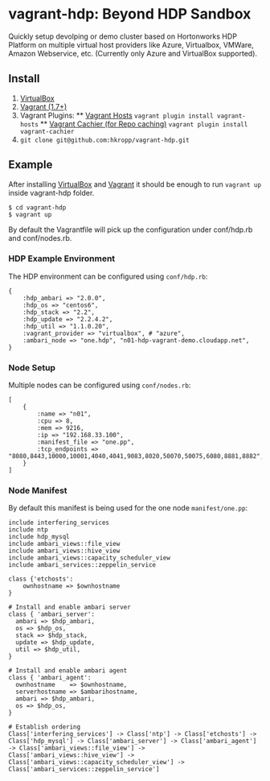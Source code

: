 vagrant-hdp: Beyond HDP Sandbox
===========

Quickly setup devolping or demo cluster based on Hortonworks HDP Platform on multiple virtual host providers like Azure, Virtualbox, VMWare, Amazon Webservice, etc. (Currently only Azure and VirtualBox supported).

## Install

1. [VirtualBox](https://www.virtualbox.org/wiki/Downloads)
2. [Vagrant (1.7+)](https://docs.vagrantup.com/v2/installation/)
3. Vagrant Plugins:
** [Vagrant Hosts](https://github.com/adrienthebo/vagrant-hosts)
   `vagrant plugin install vagrant-hosts`
** [Vagrant Cachier (for Repo caching)](https://github.com/fgrehm/vagrant-cachier)
   `vagrant plugin install vagrant-cachier`
4. `git clone git@github.com:hkropp/vagrant-hdp.git`

## Example
After installing [VirtualBox](https://www.virtualbox.org/wiki/Downloads) and [Vagrant](https://docs.vagrantup.com/v2/installation/) it should be enough to run `vagrant up` inside vagrant-hdp folder.
```
$ cd vagrant-hdp
$ vagrant up
```

By default the Vagrantfile will pick up the configuration under conf/hdp.rb and conf/nodes.rb.

### HDP Example Environment

The HDP environment can be configured using `conf/hdp.rb`:
```
{
    :hdp_ambari => "2.0.0",
    :hdp_os => "centos6",
    :hdp_stack => "2.2",
    :hdp_update => "2.2.4.2",
    :hdp_util => "1.1.0.20",
    :vagrant_provider => "virtualbox", # "azure",
    :ambari_node => "one.hdp", "n01-hdp-vagrant-demo.cloudapp.net",
}
```

### Node Setup

Multiple nodes can be configured using `conf/nodes.rb`:
```
[
    {
        :name => "n01", 
        :cpu => 8, 
        :mem => 9216, 
        :ip => "192.168.33.100", 
        :manifest_file => "one.pp",
        :tcp_endpoints => "8080,8443,10000,10001,4040,4041,9083,8020,50070,50075,6080,8881,8882", 
    }
]
```

### Node Manifest

By default this manifest is being used for the one node `manifest/one.pp`:
```
include interfering_services
include ntp
include hdp_mysql
include ambari_views::file_view
include ambari_views::hive_view
include ambari_views::capacity_scheduler_view
include ambari_services::zeppelin_service

class {'etchosts':
    ownhostname => $ownhostname
}

# Install and enable ambari server
class { 'ambari_server':
  ambari => $hdp_ambari,
  os => $hdp_os, 
  stack => $hdp_stack,
  update => $hdp_update,
  util => $hdp_util,
}

# Install and enable ambari agent
class { 'ambari_agent':
  ownhostname    => $ownhostname,
  serverhostname => $ambarihostname,
  ambari => $hdp_ambari,
  os => $hdp_os,
}

# Establish ordering
Class['interfering_services'] -> Class['ntp'] -> Class['etchosts'] -> Class['hdp_mysql'] -> Class['ambari_server'] -> Class['ambari_agent'] 
-> Class['ambari_views::file_view'] -> Class['ambari_views::hive_view'] -> Class['ambari_views::capacity_scheduler_view'] -> Class['ambari_services::zeppelin_service']
```

